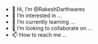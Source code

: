 - 👋 Hi, I’m @RakeshDarthwares
- 👀 I’m interested in ...
- 🌱 I’m currently learning ...
- 💞️ I’m looking to collaborate on ...
- 📫 How to reach me ...

<!---
RakeshDarthwares/RakeshDarthwares is a ✨ special ✨ repository because its `README.md` (this file) appears on your GitHub profile.
You can click the Preview link to take a look at your changes.
--->
